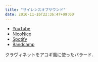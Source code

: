 ```yaml
---
title: "サイレンスオブサウンド"
date: 2016-11-16T22:36:47+09:00
---
```


- [YouTube](https://www.youtube.com/watch?blzE9u93zic)
- [NicoNico](https://nico.ms/sm30057445)
- [Spotify](https://open.spotify.com/track/4j1IiOgoi5sahdDrW0juJV)
- [Bandcamp](https://mikirihasshap.bandcamp.com/track/--16)

クラヴィネットをアコギ風に使ったバラード.